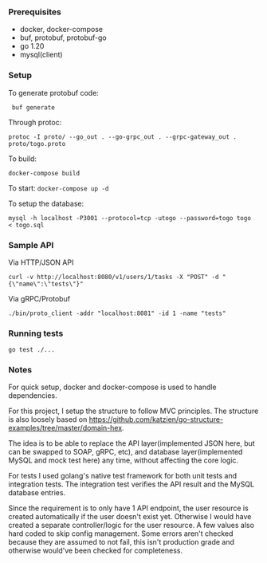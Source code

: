 ### Prerequisites

- docker, docker-compose
- buf, protobuf, protobuf-go 
- go 1.20
- mysql(client)

### Setup
To generate protobuf code:

``` buf generate```

Through protoc:

```protoc -I proto/ --go_out . --go-grpc_out . --grpc-gateway_out . proto/togo.proto```


To build:

```docker-compose build```

To start:
```docker-compose up -d```

To setup the database: 

```mysql -h localhost -P3001 --protocol=tcp -utogo --password=togo togo  < togo.sql```

### Sample API 

Via HTTP/JSON API

```curl -v http://localhost:8080/v1/users/1/tasks -X "POST" -d "{\"name\":\"tests\"}"```

Via gRPC/Protobuf

```./bin/proto_client -addr "localhost:8081" -id 1 -name "tests"```

### Running tests

```go test ./...```


### Notes

For quick setup, docker and docker-compose is used to handle dependencies.

For this project, I setup the structure to follow MVC principles. The structure is also loosely based on https://github.com/katzien/go-structure-examples/tree/master/domain-hex. 

The idea is to be able to replace the API layer(implemented JSON here, but can be swapped to SOAP, gRPC, etc), and database layer(implemented MySQL and mock test here) any time, without affecting the core logic.

For tests I used golang's native test framework for both unit tests and integration tests. The integration test verifies the API result and the MySQL database entries. 

Since the requirement is to only have 1 API endpoint, the user resource is created automatically if the user doesn't exist yet. Otherwise I would have created a separate controller/logic for the user resource. A few values also hard coded to skip config management. Some errors aren't checked because they are assumed to not fail, this isn't production grade and otherwise would've been checked for completeness.
